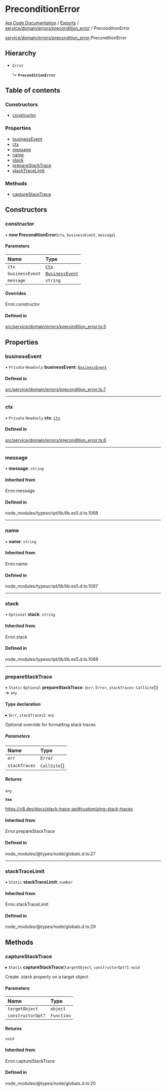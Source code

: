 # PreconditionError
 
[Api Code Documentation](../README.md) / [Exports](../modules.md) / [service/domain/errors/precondition\_error](../modules/service_domain_errors_precondition_error.md) / PreconditionError

[service/domain/errors/precondition\_error](../modules/service_domain_errors_precondition_error.md).PreconditionError

## Hierarchy

- `Error`

  ↳ **`PreconditionError`**

## Table of contents

### Constructors

- [constructor](service_domain_errors_precondition_error.PreconditionError.md#constructor)

### Properties

- [businessEvent](service_domain_errors_precondition_error.PreconditionError.md#businessevent)
- [ctx](service_domain_errors_precondition_error.PreconditionError.md#ctx)
- [message](service_domain_errors_precondition_error.PreconditionError.md#message)
- [name](service_domain_errors_precondition_error.PreconditionError.md#name)
- [stack](service_domain_errors_precondition_error.PreconditionError.md#stack)
- [prepareStackTrace](service_domain_errors_precondition_error.PreconditionError.md#preparestacktrace)
- [stackTraceLimit](service_domain_errors_precondition_error.PreconditionError.md#stacktracelimit)

### Methods

- [captureStackTrace](service_domain_errors_precondition_error.PreconditionError.md#capturestacktrace)

## Constructors

### constructor

• **new PreconditionError**(`ctx`, `businessEvent`, `message`)

#### Parameters

| Name | Type |
| :------ | :------ |
| `ctx` | [`Ctx`](../interfaces/lib_ctx.Ctx.md) |
| `businessEvent` | [`BusinessEvent`](../modules/service_domain_business_event.md#businessevent) |
| `message` | `string` |

#### Overrides

Error.constructor

#### Defined in

[src/service/domain/errors/precondition_error.ts:5](https://github.com/openkfw/TruBudget/blob/648f2bb/api/src/service/domain/errors/precondition_error.ts#L5)

## Properties

### businessEvent

• `Private` `Readonly` **businessEvent**: [`BusinessEvent`](../modules/service_domain_business_event.md#businessevent)

#### Defined in

[src/service/domain/errors/precondition_error.ts:7](https://github.com/openkfw/TruBudget/blob/648f2bb/api/src/service/domain/errors/precondition_error.ts#L7)

___

### ctx

• `Private` `Readonly` **ctx**: [`Ctx`](../interfaces/lib_ctx.Ctx.md)

#### Defined in

[src/service/domain/errors/precondition_error.ts:6](https://github.com/openkfw/TruBudget/blob/648f2bb/api/src/service/domain/errors/precondition_error.ts#L6)

___

### message

• **message**: `string`

#### Inherited from

Error.message

#### Defined in

node_modules/typescript/lib/lib.es5.d.ts:1068

___

### name

• **name**: `string`

#### Inherited from

Error.name

#### Defined in

node_modules/typescript/lib/lib.es5.d.ts:1067

___

### stack

• `Optional` **stack**: `string`

#### Inherited from

Error.stack

#### Defined in

node_modules/typescript/lib/lib.es5.d.ts:1069

___

### prepareStackTrace

▪ `Static` `Optional` **prepareStackTrace**: (`err`: `Error`, `stackTraces`: `CallSite`[]) => `any`

#### Type declaration

▸ (`err`, `stackTraces`): `any`

Optional override for formatting stack traces

##### Parameters

| Name | Type |
| :------ | :------ |
| `err` | `Error` |
| `stackTraces` | `CallSite`[] |

##### Returns

`any`

**`See`**

https://v8.dev/docs/stack-trace-api#customizing-stack-traces

#### Inherited from

Error.prepareStackTrace

#### Defined in

node_modules/@types/node/globals.d.ts:27

___

### stackTraceLimit

▪ `Static` **stackTraceLimit**: `number`

#### Inherited from

Error.stackTraceLimit

#### Defined in

node_modules/@types/node/globals.d.ts:29

## Methods

### captureStackTrace

▸ `Static` **captureStackTrace**(`targetObject`, `constructorOpt?`): `void`

Create .stack property on a target object

#### Parameters

| Name | Type |
| :------ | :------ |
| `targetObject` | `object` |
| `constructorOpt?` | `Function` |

#### Returns

`void`

#### Inherited from

Error.captureStackTrace

#### Defined in

node_modules/@types/node/globals.d.ts:20
